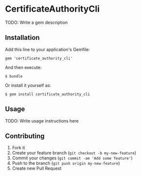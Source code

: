# CertificateAuthorityCli

TODO: Write a gem description

## Installation

Add this line to your application's Gemfile:

    gem 'certificate_authority_cli'

And then execute:

    $ bundle

Or install it yourself as:

    $ gem install certificate_authority_cli

## Usage

TODO: Write usage instructions here

## Contributing

1. Fork it
2. Create your feature branch (`git checkout -b my-new-feature`)
3. Commit your changes (`git commit -am 'Add some feature'`)
4. Push to the branch (`git push origin my-new-feature`)
5. Create new Pull Request
